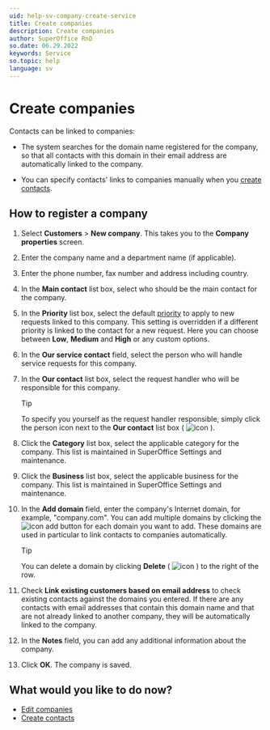 ```yaml
---
uid: help-sv-company-create-service
title: Create companies
description: Create companies
author: SuperOffice RnD
so.date: 06.29.2022
keywords: Service
so.topic: help
language: sv
---
```


# Create companies

Contacts can be linked to companies:

* The system searches for the domain name registered for the company, so that all contacts with this domain in their email address are automatically linked to the company.

* You can specify contacts' links to companies manually when you [create contacts][1].

## How to register a company

1. Select **Customers** > **New company**. This takes you to the **Company properties** screen.

2. Enter the company name and a department name (if applicable).

3. Enter the phone number, fax number and address including country.

4. In the **Main contact** list box, select who should be the main contact for the company.

5. In the **Priority** list box, select the default [priority][2] to apply to new requests linked to this company. This setting is overridden if a different priority is linked to the contact for a new request. Here you can choose between **Low**, **Medium** and **High** or any custom options.

6. In the **Our service contact** field, select the person who will handle service requests for this company.

7. In the **Our contact** list box, select the request handler who will be responsible for this company.

    > [!TIP]
    > To specify you yourself as the request handler responsible, simply click the person icon next to the **Our contact** list box ( ![icon][img3] ).

8. Click the **Category** list box, select the applicable category for the company. This list is maintained in SuperOffice Settings and maintenance.

9. Click the **Business** list box, select the applicable business for the company. This list is maintained in SuperOffice Settings and maintenance.

10. In the **Add domain** field, enter the company's Internet domain, for example, "company.com". You can add multiple domains by clicking the ![icon][img1] add button for each domain you want to add. These domains are used in particular to link contacts to companies automatically.

    > [!TIP]
    > You can delete a domain by clicking **Delete** ( ![icon][img2] ) to the right of the row.

11. Check **Link existing customers based on email address** to check existing contacts against the domains you entered. If there are any contacts with email addresses that contain this domain name and that are not already linked to another company, they will be automatically linked to the company.

12. In the **Notes** field, you can add any additional information about the company.

13. Click **OK**. The company is saved.

## What would you like to do now?

* [Edit companies][3]
* [Create contacts][1]

<!-- Referenced links -->
[1]: ../person/create.md
[2]: ../../../request/learn/priority/index.md
[3]: edit.md

<!-- Referenced images -->
[img1]: ../../../../media/icons/btn-add.png
[img2]: ../../../../../common/icons/delete-red.png
[img3]: ../../../../../common/icons/personblack.png

